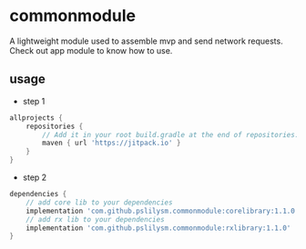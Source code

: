 # commonmodule
A lightweight module used to assemble mvp and send network requests.
Check out app module to know how to use.

## usage

* step 1
```groovy
allprojects {
    repositories {
        // Add it in your root build.gradle at the end of repositories:
        maven { url 'https://jitpack.io' }
    }
}
```
* step 2
```groovy
dependencies {
    // add core lib to your dependencies
    implementation 'com.github.pslilysm.commonmodule:corelibrary:1.1.0'
    // add rx lib to your dependencies
    implementation 'com.github.pslilysm.commonmodule:rxlibrary:1.1.0'
}
```

